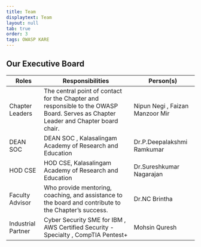 ```yaml
---
title: Team
displaytext: Team
layout: null
tab: true
order: 3
tags: OWASP KARE
---
```


## Our Executive Board

| Roles | Responsibilities | Person(s) |
| --- | --- | --- |
| Chapter Leaders | The central point of contact for the Chapter and responsible to the OWASP Board. Serves as Chapter Leader and Chapter board chair. | Nipun Negi , Faizan Manzoor Mir|
| DEAN SOC | DEAN SOC , Kalasalingam Academy of Research and Education| Dr.P.Deepalakshmi Ramkumar |
| HOD CSE | HOD CSE, Kalasalingam Academy of Research and Education| Dr.Sureshkumar Nagarajan |
| Faculty Advisor | Who provide mentoring, coaching, and assistance to the board and contribute to the Chapter’s success. | Dr.NC Brintha |
| Industrial Partner| Cyber Security SME for IBM , AWS Certified Security - Specialty , CompTIA Pentest+| Mohsin Quresh |



